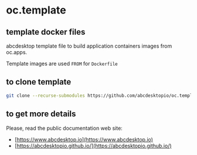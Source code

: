 # oc.template

## template docker files

abcdesktop template file to build application containers images from oc.apps.

Template images are used `FROM` for `Dockerfile`

## to clone template 

```bash
git clone --recurse-submodules https://github.com/abcdesktopio/oc.template.git 
```

## to get more details

Please, read the public documentation web site:
* [https://www.abcdesktop.io](https://www.abcdesktop.io)
* [https://abcdesktopio.github.io/](https://abcdesktopio.github.io/)


